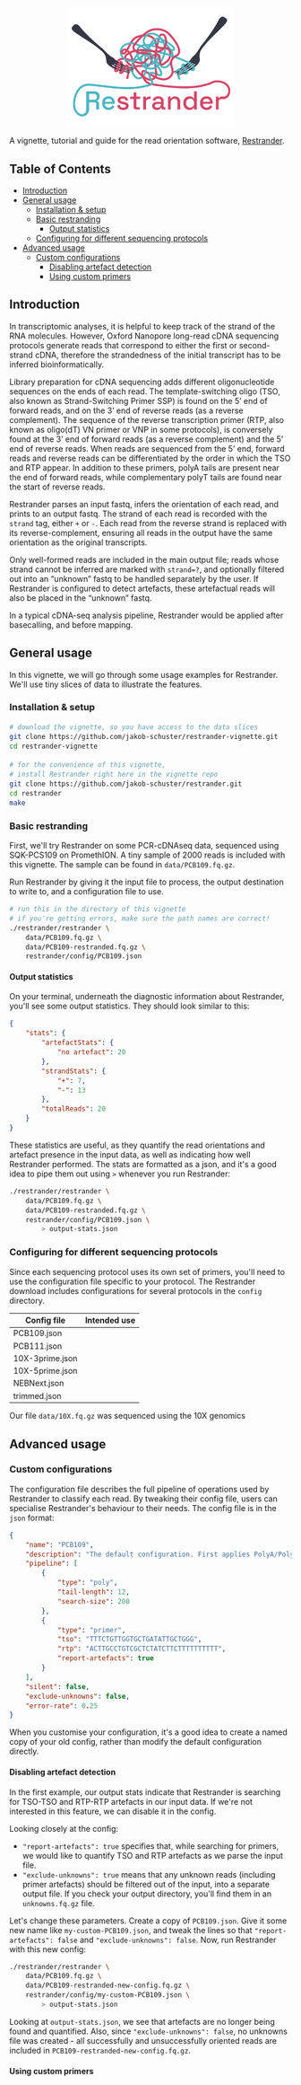 <p align="center">
    <img src="figures/logo.png" title="Restrander" alt="Restrander" width="300">
</p>

A vignette, tutorial and guide for the read orientation software, [Restrander](https://github.com/jakob-schuster/restrander).

## Table of Contents

- [Introduction](#introduction)
- [General usage](#general-usage)
    - [Installation & setup](#installation--setup)
    - [Basic restranding](#basic-restranding)
        - [Output statistics](#output-statistics)
    - [Configuring for different sequencing protocols](#configuring-for-different-sequencing-protocols)
- [Advanced usage](#advanced-usage)
    - [Custom configurations](#custom-configurations)
        - [Disabling artefact detection](#disabling-artefact-detection)
        - [Using custom primers](#using-custom-primers)

## Introduction

In transcriptomic analyses, it is helpful to keep track of the strand of the RNA molecules. However, Oxford Nanopore long-read cDNA sequencing protocols generate reads that correspond to either the first or second-strand cDNA, therefore the strandedness of the initial transcript has to be inferred bioinformatically.

Library preparation for cDNA sequencing adds different oligonucleotide sequences on the ends of each read. The template-switching oligo (TSO, also known as Strand-Switching Primer SSP) is found on the 5’ end of forward reads, and on the 3’ end of reverse reads (as a reverse complement). The sequence of the reverse transcription primer (RTP, also known as oligo(dT) VN primer or VNP in some protocols), is conversely found at the 3’ end of forward reads (as a reverse complement) and the 5’ end of reverse reads. When reads are sequenced from the 5’ end, forward reads and reverse reads can be differentiated by the order in which the TSO and RTP appear. In addition to these primers, polyA tails are present near the end of forward reads, while complementary polyT tails are found near the start of reverse reads.

Restrander parses an input fastq, infers the orientation of each read, and prints to an output fastq. The strand of each read is recorded with the `strand` tag, either `+` or `-`. Each read from the reverse strand is replaced with its reverse-complement, ensuring all reads in the output have the same orientation as the original transcripts.

Only well-formed reads are included in the main output file; reads whose strand cannot be inferred are marked with `strand=?`, and optionally filtered out into an “unknown” fastq to be handled separately by the user. If Restrander is configured to detect artefacts, these artefactual reads will also be placed in the “unknown” fastq.

In a typical cDNA-seq analysis pipeline, Restrander would be applied after basecalling, and before mapping.

## General usage

In this vignette, we will go through some usage examples for Restrander. We'll use tiny slices of data to illustrate the features.

### Installation & setup

```bash
# download the vignette, so you have access to the data slices
git clone https://github.com/jakob-schuster/restrander-vignette.git
cd restrander-vignette

# for the convenience of this vignette, 
# install Restrander right here in the vignette repo
git clone https://github.com/jakob-schuster/restrander.git
cd restrander
make
```

### Basic restranding

First, we'll try Restrander on some PCR-cDNAseq data, sequenced using SQK-PCS109 on PromethION. A tiny sample of 2000 reads is included with this vignette. The sample can be found in `data/PCB109.fq.gz`.

Run Restrander by giving it the input file to process, the output destination to write to, and a configuration file to use.

```bash
# run this in the directory of this vignette
# if you're getting errors, make sure the path names are correct!
./restrander/restrander \
    data/PCB109.fq.gz \
    data/PCB109-restranded.fq.gz \
    restrander/config/PCB109.json
```

#### Output statistics

On your terminal, underneath the diagnostic information about Restrander, you'll see some output statistics. They should look similar to this:

```json
{
    "stats": {
        "artefactStats": {
            "no artefact": 20
        },
        "strandStats": {
            "+": 7,
            "-": 13
        },
        "totalReads": 20
    }
}
```

These statistics are useful, as they quantify the read orientations and artefact presence in the input data, as well as indicating how well Restrander performed. The stats are formatted as a json, and it's a good idea to pipe them out using `>` whenever you run Restrander:

```bash
./restrander/restrander \
    data/PCB109.fq.gz \
    data/PCB109-restranded.fq.gz \
    restrander/config/PCB109.json \
        > output-stats.json
```

### Configuring for different sequencing protocols

Since each sequencing protocol uses its own set of primers, you'll need to use the configuration file specific to your protocol. The Restrander download includes configurations for several protocols in the `config` directory. 

<table>
    <thead>
        <tr>
            <th>Config file</th>
            <th>Intended use</th>
        </tr>
    </thead>
    <tbody>
        <tr>
            <td>PCB109.json</td>
            <td></td>
        </tr>
        <tr>
            <td>PCB111.json</td>
            <td></td>
        </tr>
        <tr>
            <td>10X-3prime.json</td>
            <td></td>
        </tr>
        <tr>
            <td>10X-5prime.json</td>
            <td></td>
        </tr>
        <tr>
            <td>NEBNext.json</td>
            <td></td>
        </tr>
        <tr>
            <td>trimmed.json</td>
            <td></td>
        </tr>
    </tbody>
</table>

Our file `data/10X.fq.gz` was sequenced using the 10X genomics

## Advanced usage

### Custom configurations

The configuration file describes the full pipeline of operations used by Restrander to classify each read. By tweaking their config file, users can specialise Restrander's behaviour to their needs. The config file is in the `json` format:

```json
{
    "name": "PCB109",
    "description": "The default configuration. First applies PolyA/PolyT classification, then looks for the standard TSO (SSP) and RTP (VNP) used in PCB109 chemistry.",
    "pipeline": [
        {
            "type": "poly",
            "tail-length": 12,
            "search-size": 200
        },
        {
            "type": "primer",
            "tso": "TTTCTGTTGGTGCTGATATTGCTGGG",
            "rtp": "ACTTGCCTGTCGCTCTATCTTCTTTTTTTTTT",
            "report-artefacts": true
        }
    ],
    "silent": false,
    "exclude-unknowns": false,
    "error-rate": 0.25
}
```

When you customise your configuration, it's a good idea to create a named copy of your old config, rather than modify the default configuration directly.

#### Disabling artefact detection

In the first example, our output stats indicate that Restrander is searching for TSO-TSO and RTP-RTP artefacts in our input data. If we're not interested in this feature, we can disable it in the config.

Looking closely at the config:
- `"report-artefacts": true` specifies that, while searching for primers, we would like to quantify TSO and RTP artefacts as we parse the input file. 
- `"exclude-unknowns": true` means that any unknown reads (including primer artefacts) should be filtered out of the input, into a separate output file. If you check your output directory, you'll find them in an `unknowns.fq.gz` file.

Let's change these parameters. Create a copy of `PCB109.json`. Give it some new name like `my-custom-PCB109.json`, and tweak the lines so that `"report-artefacts": false` and `"exclude-unknowns": false`. Now, run Restrander with this new config:

```bash
./restrander/restrander \
    data/PCB109.fq.gz \
    data/PCB109-restranded-new-config.fq.gz \
    restrander/config/my-custom-PCB109.json \
        > output-stats.json
```

Looking at `output-stats.json`, we see that artefacts are no longer being found and quantified. Also, since `"exclude-unknowns": false`, no unknowns file was created - all successfully and unsuccessfully oriented reads are included in `PCB109-restranded-new-config.fq.gz`.

#### Using custom primers

